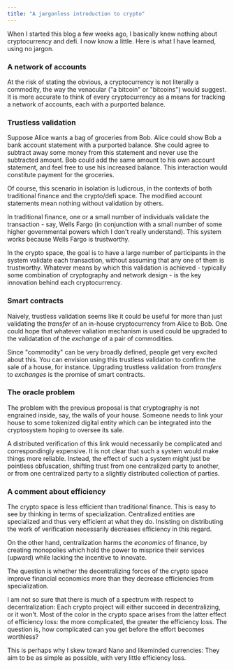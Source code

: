 ```yaml
---
title: "A jargonless introduction to crypto"
---
```


When I started this blog a few weeks ago, I basically knew nothing about cryptocurrency and defi. I now know a little. Here is what I have learned, using no jargon.

### A network of accounts

At the risk of stating the obvious, a cryptocurrency is not literally a commodity, the way the venacular ("a bitcoin" or "bitcoins") would suggest. It is more accurate to think of every cryptocurrency as a means for tracking a network of accounts, each with a purported balance.

### Trustless validation

Suppose Alice wants a bag of groceries from Bob. Alice could show Bob a bank account statement with a purported balance. She could agree to subtract away some money from this statement and never use the subtracted amount. Bob could add the same amount to his own account statement, and feel free to use his increased balance. This interaction would constitute payment for the groceries.

Of course, this scenario in isolation is ludicrous, in the contexts of both traditional finance and the crypto/defi space. The modified account statements mean nothing without validation by others.

In traditional finance, one or a small number of individuals validate the transaction - say, Wells Fargo (in conjunction with a small number of some higher governmental powers which I don't really understand). This system works because Wells Fargo is trustworthy.

In the crypto space, the goal is to have a large number of participants in the system validate each transaction, without assuming that any one of them is trustworthy. Whatever means by which this validation is achieved - typically some combination of cryptography and network design - is the key innovation behind each cryptocurrency.



### Smart contracts

Naively, trustless validation seems like it could be useful for more than just validating the _transfer_ of an in-house cryptocurrency from Alice to Bob. One could hope that whatever valiation mechanism is used could be upgraded to the validatation of the _exchange_ of a pair of commodities. 

Since "commodity" can be very broadly defined, people get very excited about this. You can envision using this trustless validation to confirm the sale of a house, for instance. Upgrading trustless validation from _transfers_ to _exchanges_ is the promise of smart contracts.

### The oracle problem

The problem with the previous proposal is that cryptography is not engrained inside, say, the walls of your house. Someone needs to link your house to some tokenized digital entity which can be integrated into the cryptosystem hoping to oversee its sale. 

A distributed verification of this link would necessarily be complicated and correspondingly expensive. It is not clear that such a system would make things more reliable. Instead, the effect of such a system might just be pointless obfuscation, shifting trust from one centralized party to another, or from one centralized party to a slightly distributed collection of parties.

### A comment about efficiency

The crypto space is less efficient than traditional finance. This is easy to see by thinking in terms of specialization. Centralized entities are specialized and thus very efficient at what they do. Insisting on distributing the work of verification necessarily decreases efficiency in this regard.

On the other hand, centralization harms the _economics_ of finance, by creating monopolies which hold the power to misprice their services (upward) while lacking the incentive to innovate.

The question is whether the decentralizing forces of the crypto space improve financial economics more than they decrease efficiencies from specialization.

I am not so sure that there is much of a spectrum with respect to decentralization: Each crypto project will either succeed in decentralizing, or it won't. Most of the color in the crypto space arises from the latter effect of efficiency loss: the more complicated, the greater the efficiency loss. The question is, how complicated can you get before the effort becomes worthless?

This is perhaps why I skew toward Nano and likeminded currencies: They aim to be as simple as possible, with very little efficiency loss.
